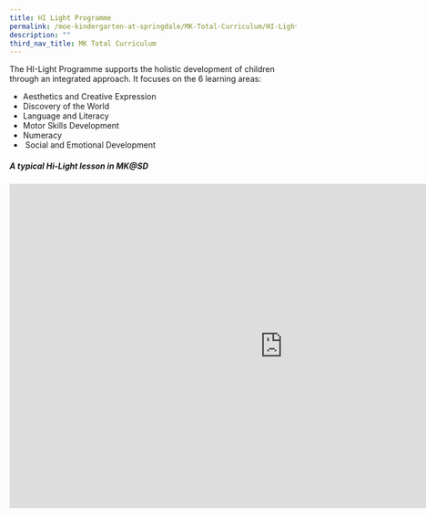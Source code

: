 ```yaml
---
title: HI Light Programme
permalink: /moe-kindergarten-at-springdale/MK-Total-Curriculum/HI-Light-Programme/
description: ""
third_nav_title: MK Total Curriculum
---
```

The HI-Light Programme supports the holistic development of children through an integrated approach. It focuses on the 6 learning areas:&nbsp;  

*   Aesthetics and Creative Expression
*   Discovery of the World
*   Language and Literacy
*   Motor Skills Development
*   Numeracy
*   &nbsp;Social and Emotional Development

##### A typical Hi-Light lesson in MK@SD

<iframe allowfullscreen="true" height="569" width="960" frameborder="0" src="https://docs.google.com/presentation/d/e/2PACX-1vRbNvS7PN0wgOD80FK-5Xh11fkqlFIWdoBvQfix3rPuNLRHYGx13wlcT6vT4srTgXwzAfbKJG9Ny19Z/embed?start=false&amp;loop=false&amp;delayms=3000"></iframe>